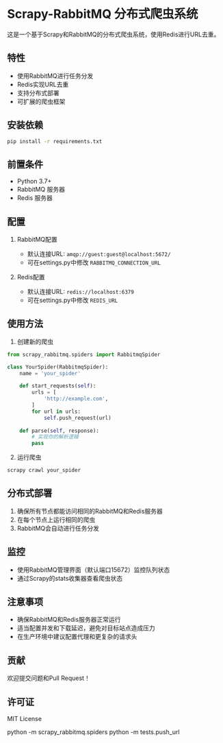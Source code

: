 # Scrapy-RabbitMQ 分布式爬虫系统

这是一个基于Scrapy和RabbitMQ的分布式爬虫系统，使用Redis进行URL去重。

## 特性

- 使用RabbitMQ进行任务分发
- Redis实现URL去重
- 支持分布式部署
- 可扩展的爬虫框架

## 安装依赖

```bash
pip install -r requirements.txt
```

## 前置条件

- Python 3.7+
- RabbitMQ 服务器
- Redis 服务器

## 配置

1. RabbitMQ配置
   - 默认连接URL: `amqp://guest:guest@localhost:5672/`
   - 可在settings.py中修改 `RABBITMQ_CONNECTION_URL`

2. Redis配置
   - 默认连接URL: `redis://localhost:6379`
   - 可在settings.py中修改 `REDIS_URL`

## 使用方法

1. 创建新的爬虫
```python
from scrapy_rabbitmq.spiders import RabbitmqSpider

class YourSpider(RabbitmqSpider):
    name = 'your_spider'
    
    def start_requests(self):
        urls = [
            'http://example.com',
        ]
        for url in urls:
            self.push_request(url)
            
    def parse(self, response):
        # 实现你的解析逻辑
        pass
```

2. 运行爬虫
```bash
scrapy crawl your_spider
```

## 分布式部署

1. 确保所有节点都能访问相同的RabbitMQ和Redis服务器
2. 在每个节点上运行相同的爬虫
3. RabbitMQ会自动进行任务分发

## 监控

- 使用RabbitMQ管理界面（默认端口15672）监控队列状态
- 通过Scrapy的stats收集器查看爬虫状态

## 注意事项

- 确保RabbitMQ和Redis服务器正常运行
- 适当配置并发和下载延迟，避免对目标站点造成压力
- 在生产环境中建议配置代理和更复杂的请求头

## 贡献

欢迎提交问题和Pull Request！

## 许可证

MIT License

python -m scrapy_rabbitmq.spiders
python -m tests.push_url